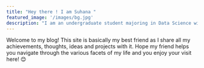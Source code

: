 ```yaml
---
title: "Hey there ! I am Suhana "
featured_image: '/images/bg.jpg'
description: "I am an undergraduate student majoring in Data Science with a minor in Biological Sciences..."
---
```

Welcome to my blog!
This site is basically my best friend as I share all my achievements, thoughts, ideas and projects with it. Hope my friend helps you navigate through the various facets of my life and you enjoy your visit here! :blush:
